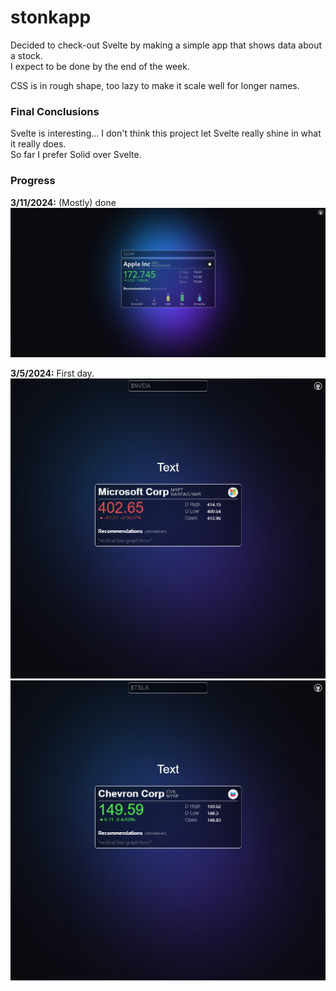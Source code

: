 # stonkapp

Decided to check-out Svelte by making a simple app that shows data about a stock. \
I expect to be done by the end of the week.

CSS is in rough shape, too lazy to make it scale well for longer names.

### Final Conclusions

Svelte is interesting... I don't think this project let Svelte really shine in what it really does. \
So far I prefer Solid over Svelte.

### Progress

**3/11/2024:** (Mostly) done \
![AAPL](./docs/3.11.24%20aapl.png)

**3/5/2024:** First day. \
![MSFT](./docs/3.5.2024%20msft.png) \
![CVX](./docs/3.5.2024%20cvx.png)

